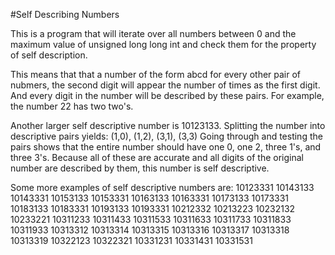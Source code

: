 #Self Describing Numbers

This is a program that will iterate over all numbers between 0 and the maximum value of unsigned long long int and check them
for the property of self description.

This means that that a number of the form abcd for every other pair of nubmers, the second digit will appear the number of times as the first digit. And every digit in the number will be described by these pairs.
For example, the number 22 has two two's.

Another larger self descriptive number is 10123133. Splitting the number into descriptive pairs yields: 
(1,0), (1,2), (3,1), (3,3)
Going through and testing the pairs shows that the entire number should have one 0, one 2, three 1's, and three 3's. Because all of these are accurate and all digits of the original number are described by them, this number is self descriptive.

Some more examples of self descriptive numbers are:
10123331
10143133
10143331
10153133
10153331
10163133
10163331
10173133
10173331
10183133
10183331
10193133
10193331
10212332
10213223
10232132
10233221
10311233
10311433
10311533
10311633
10311733
10311833
10311933
10313312
10313314
10313315
10313316
10313317
10313318
10313319
10322123
10322321
10331231
10331431
10331531




